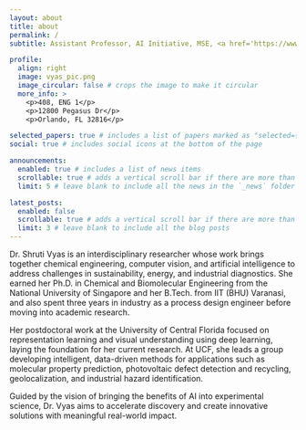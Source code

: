 ```yaml
---
layout: about
title: about
permalink: /
subtitle: Assistant Professor, AI Initiative, MSE, <a href='https://www.ucf.edu/'>University of Central Florida</a>

profile:
  align: right
  image: vyas_pic.png
  image_circular: false # crops the image to make it circular
  more_info: >
    <p>408, ENG 1</p>
    <p>12800 Pegasus Dr</p>
    <p>Orlando, FL 32816</p>

selected_papers: true # includes a list of papers marked as "selected={true}"
social: true # includes social icons at the bottom of the page

announcements:
  enabled: true # includes a list of news items
  scrollable: true # adds a vertical scroll bar if there are more than 3 news items
  limit: 5 # leave blank to include all the news in the `_news` folder

latest_posts:
  enabled: false
  scrollable: true # adds a vertical scroll bar if there are more than 3 new posts items
  limit: 3 # leave blank to include all the blog posts
---
```


Dr. Shruti Vyas is an interdisciplinary researcher whose work brings together chemical engineering, computer vision, and artificial intelligence to address challenges in sustainability, energy, and industrial diagnostics. She earned her Ph.D. in Chemical and Biomolecular Engineering from the National University of Singapore and her B.Tech. from IIT (BHU) Varanasi, and also spent three years in industry as a process design engineer before moving into academic research.

Her postdoctoral work at the University of Central Florida focused on representation learning and visual understanding using deep learning, laying the foundation for her current research. At UCF, she leads a group developing intelligent, data-driven methods for applications such as molecular property prediction, photovoltaic defect detection and recycling, geolocalization, and industrial hazard identification.

Guided by the vision of bringing the benefits of AI into experimental science, Dr. Vyas aims to accelerate discovery and create innovative solutions with meaningful real-world impact.
